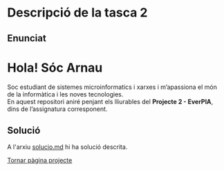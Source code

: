 # Descripció de la tasca 2
## Enunciat

# Hola! Sóc Arnau

Soc estudiant de sistemes microinformatics i xarxes i m’apassiona el món de la informàtica i les noves tecnologies.  
En aquest repositori aniré penjant els lliurables del **Projecte 2 - EverPIA**, dins de l’assignatura corresponent.

## Solució

A l'arxiu [solucio.md](solucio.md) hi ha solució descrita.

[Tornar pàgina projecte](../README.md)
